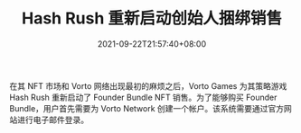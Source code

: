 ﻿---
title: "Hash Rush 重新启动创始人捆绑销售"
date: 2021-09-22T21:57:40+08:00
lastmod: 2021-09-22T16:45:40+08:00
draft: false
authors: ["Kendra"]
description: "在其 NFT 市场和 Vorto 网络出现最初的麻烦之后，Vorto Games 为其策略游戏 Hash Rush 重新启动了 Founder Bundle NFT 销售。为了能够购买 Founder Bundle，用户首先需要为 Vorto Network 创建一个帐户。该系统需要通过官方网站进行电子邮件登录。"
featuredImage: "hash-rush-relaunched-founder-bundle-sale.png"
tags: ["Strategy Game","策略游戏","Play to Earn"]
categories: ["news"]
news: ["策略游戏"]
weight: 
lightgallery: true
pinned: false
recommend: false
recommend1: false
---

在其 NFT 市场和 Vorto 网络出现最初的麻烦之后，Vorto Games 为其策略游戏 Hash Rush 重新启动了 Founder Bundle NFT 销售。为了能够购买 Founder Bundle，用户首先需要为 Vorto Network 创建一个帐户。该系统需要通过官方网站进行电子邮件登录。

<!--more-->

